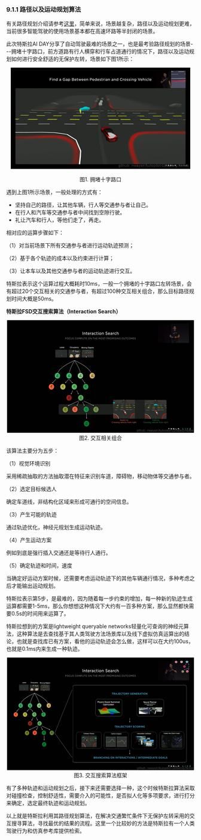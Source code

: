 ### 9.1.1 路径以及运动规划算法
有关路径规划介绍请参考[这里](../../ch04_%E7%AD%96%E7%95%A5%E8%A7%84%E5%88%92/)，简单来说，场景越复杂，路径以及运动规划更难，当前很多智能驾驶的使用场景基本都在高速环路等半封闭的场景。

此次特斯拉AI DAY分享了自动驾驶最难的场景之一，也是最考验路径规划的场景---拥堵十字路口，前方道路有行人横穿和行车占道通行的情况下，路径以及运动规划如何进行安全舒适的无保护左转，场景如下图1所示：

<div align=center>

![图1. 拥堵十字路口](./imgs/8.1.1.1.gif)

</div>
<div align=center>图1. 拥堵十字路口 </div>

遇到上图1所示场景，一般处理的方式有：

- 坚持自己的路径，让其他车辆，行人等交通参与者让自己。
- 在行人和汽车等交通参与者中间找到空隙行驶。
- 礼让汽车和行人，等他们走了，再走。

相对应的运算步骤如下：

（1）对当前场景下所有交通参与者进行运动轨迹预测；

（2）基于各个轨迹的成本以及约束进行计算；

（3）让本车以及其他交通参与者的运动轨迹进行交互。

  特斯拉表示这个运算过程大概耗时10ms，一般一个拥堵的十字路口左转场景，会有超过20个交互相关的交通参与者，有超过100种交互相关组合，那么目标路径规划时间大概是50ms。

**特斯拉FSD交互搜索算法（Interaction Search）**

<div align=center>
<img src="./imgs/8.1.1.2.jpg" width="500" height="300">
</div>
<div align=center>图2. 交互相关组合</div>

该算法主要分为五步：

（1）视觉环境识别

  采用稀疏抽取的方法抽取潜在特征来识别车道，障碍物，移动物体等交通参与者。

（2）选定目标候选人

  确定车道线，非结构化区域来形成可通行的空间信息。

（3）产生可能的轨迹

  通过轨迹优化，神经元规划生成运动轨迹。

（4）产生运动方案

  例如到底是强行插入交通还是等待行人通行。

（5）确定轨迹和时间，速度

  当确定好运动方案时候，还需要考虑运动轨迹下的其他车辆通行情况，多种考虑之后才能输出运动规划。

特斯拉表示第5步，是最难的，因为随着每一步约束的增加，每一种新的轨迹生成运算都需要1-5ms，那么你想想这种情况下大约有一百多种方案，那么显然都快需要0.5s的时间用来运算了。

特斯拉想到的方案是lightweight queryable networks轻量化可查询的神经元算法，这种算法是去查找基于其人类驾驶方法场景库以及线下虚拟仿真运算出的结论，也就是查找库已有方案，看他的运动轨迹会怎么做，这样可以在大约100us，也就是0.1ms内来生成一种轨迹。

<div align=center>
<img src="./imgs/8.1.1.3.jpg" width="500" height="300">
</div>
<div align=center>图3. 交互搜索算法框架</div>

有了多种轨迹和运动规划之后，接下来还需要选择一种，这个时候特斯拉算法采取对碰撞检查，控制舒适性，需要介入的可能性，是否拟人化等多项要求，进行打分来确定，选定最终轨迹和运动规划。

以上就是特斯拉利用其路径规划算法，在解决交通繁忙条件下无保护左转采用的交互搜寻算法，寻找最优的结果的流程。这里一个比较妙的方法是特斯拉有一个人类驾驶行为和仿真参考库提供检索。
